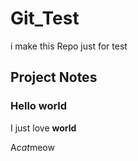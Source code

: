 # Git_Test

i make this Repo just for test 

## Project Notes

### Hello world

I just love **world**

A*cat*meow
